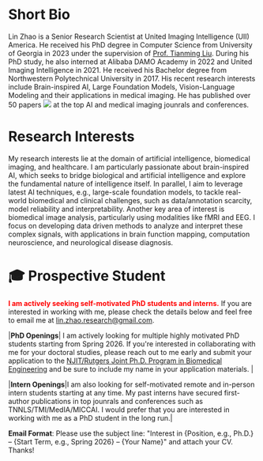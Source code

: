 

# Short Bio

Lin Zhao is a Senior Research Scientist at United Imaging Intelligence (UII) America. He received his PhD degree in Computer Science from University of Georgia in 2023 under the supervision of [Prof. Tianming Liu](https://cobweb.cs.uga.edu/~tliu/). During his PhD study, he also interned at Alibaba DAMO Academy in 2022 and United Imaging Intelligence in 2021. He received his Bachelor degree from Northwestern Polytechnical University in 2017. His recent research interests include Brain-inspired AI, Large Foundation Models, Vision-Language Modeling and their applications in medical imaging. He has published over 50 papers <a href='https://scholar.google.com/citations?user=RxG1Wj8AAAAJ'><img src="https://img.shields.io/endpoint?logo=Google%20Scholar&url=https%3A%2F%2Fcdn.jsdelivr.net%2Fgh%2FRayeRen%2Flin-zhao-research.github.io@google-scholar-stats%2Fgs_data_shieldsio.json&labelColor=f6f6f6&color=9cf&style=flat&label=citations"></a> at the top AI and medical imaging jounrals and conferences. 


# Research Interests

My research interests lie at the domain of artificial intelligence, biomedical imaging, and healthcare. I am particularly passionate about brain-inspired AI, which seeks to bridge biological and artificial intelligence and explore the fundamental nature of intelligence itself. In parallel, I aim to leverage latest AI techniques, e.g., large-scale foundation models, to tackle real-world biomedical and clinical challenges, such as data/annotation scarcity, model reliability and interpretability. Another key area of interest is biomedical image analysis, particularly using modalities like fMRI and EEG. I focus on developing data driven methods to analyze and interpret these complex signals, with applications in brain function mapping, computation neuroscience, and neurological disease diagnosis.


# 🎓 Prospective Student
<span style="color: red;"> **I am actively seeking self-motivated PhD students and interns.**</span> If you are interested in working with me, please check the details below and feel free to email me at [lin.zhao.research@gmail.com](mailto:lin.zhao.research@gmail.com).

|**PhD Openings**| I am actively looking for multiple highly motivated PhD students starting from Spring 2026. If you're interested in collaborating with me for your doctoral studies, please reach out to me early and submit your application to the [NJIT/Rutgers Joint Ph.D. Program in Biomedical Engineering](https://biomedical.njit.edu/academics/graduate/doctoral.php) and be sure to include my name in your application materials. |

|**Intern Openings**|I am also looking for self-motivated remote and in-person intern students starting at any time. My past interns have secured first-author publications in top jounrals and conferences such as TNNLS/TMI/MedIA/MICCAI. I would prefer that you are interested in working with me as a PhD student in the long run.|

**Email Format**: Please use the subject line: "Interest in {Position, e.g., Ph.D.} – {Start Term, e.g., Spring 2026} – {Your Name}" and attach your CV. Thanks!
